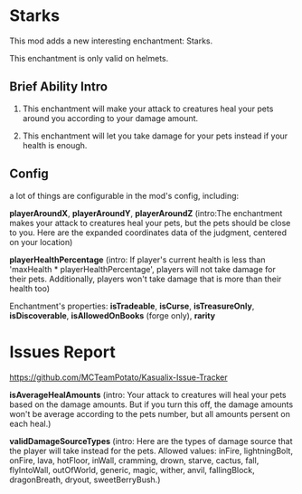 # Starks

This mod adds a new interesting enchantment: Starks.

This enchantment is only valid on helmets.

## Brief Ability Intro

1. This enchantment will make your attack to creatures heal your pets around you according to your damage amount.

2. This enchantment will let you take damage for your pets instead if your health is enough.

## Config

a lot of things are configurable in the mod's config, including:

**playerAroundX**, **playerAroundY**, **playerAroundZ** (intro:The enchantment makes your attack to creatures heal your pets, but the pets should be close to you. Here are the expanded coordinates data of the judgment, centered on your location)

**playerHealthPercentage** (intro: If player's current health is less than 'maxHealth * playerHealthPercentage', players will not take damage for their pets. Additionally, players won't take damage that is more than their health too)

Enchantment's properties: **isTradeable**, **isCurse**, **isTreasureOnly**, **isDiscoverable**, **isAllowedOnBooks** (forge only), **rarity**
# Issues Report
https://github.com/MCTeamPotato/Kasualix-Issue-Tracker

**isAverageHealAmounts** (intro: Your attack to creatures will heal your pets based on the damage amounts. But if you turn this off, the damage amounts won't be average according to the pets number, but all amounts persent on each heal.)

**validDamageSourceTypes** (intro: Here are the types of damage source that the player will take instead for the pets. Allowed values: inFire, lightningBolt, onFire, lava, hotFloor, inWall, cramming, drown, starve, cactus, fall, flyIntoWall, outOfWorld, generic, magic, wither, anvil, fallingBlock, dragonBreath, dryout, sweetBerryBush.)
